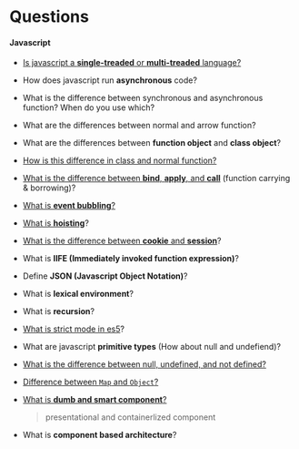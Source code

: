 # Questions

#### Javascript

- [Is javascript a **single-treaded** or **multi-treaded** language?](https://dev.to/steelvoltage/if-javascript-is-single-threaded-how-is-it-asynchronous-56gd?fbclid=IwAR38n2s4mstj5G52SGQyjQ2LpNPl-xB2bYmGlmZz_2097HAQlI5dOqWIJm0)
- How does javascript run **asynchronous** code?
- What is the difference between synchronous and asynchronous function? When do you use which?
- What are the differences between normal and arrow function?
- What are the differences between **function object** and **class object**?
- [How is this difference in class and normal function?](https://www.debuggr.io/js-this-in-depth/#the-quiz)
- [What is the difference between **bind**, **apply**, and **call**](https://github.com/wnyao/learning-notes/blob/master/javascript/javascript/apply-vs-call-vs-bind.md) (function carrying & borrowing)?
- [What is **event bubbling**?](https://javascript.info/bubbling-and-capturing#bubbling)
- [What is **hoisting**](https://github.com/wnyao/learning-notes/blob/master/javascript/javascript/hoisting.md)?
- [What is the difference between **cookie** and **session**](https://github.com/wnyao/learning-notes/blob/master/javascript/javascript/web-storage-and-cookies.md)?
- What is **IIFE (Immediately invoked function expression)**?
- Define **JSON (Javascript Object Notation)**?
- What is **lexical environment**?
- What is **recursion**?
- [What is strict mode in es5]((https://github.com/wnyao/learning-notes/blob/master/javascript/javascript/strict-mode.md))?

- What are javascript **primitive types** (How about null and undefiend)?
- [What is the difference between null, undefined, and not defined?](https://github.com/wnyao/learning-notes/blob/master/javascript/javascript/how-to/difference_null_undefined_notdefined.js)
- [Difference between `Map` and `Object`?](https://github.com/wnyao/learning-notes/blob/master/javascript/javascript/map-vs-object.md)

- [What is **dumb and smart component**?](https://medium.com/@thejasonfile/dumb-components-and-smart-components-e7b33a698d43)
  > presentational and containerlized component
- What is **component based architecture**?
